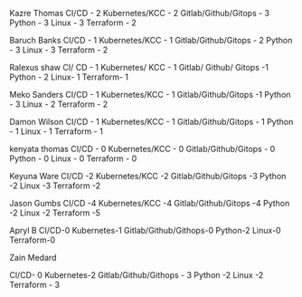 Kazre Thomas
CI/CD - 2
Kubernetes/KCC - 2
Gitlab/Github/Gitops - 3
Python - 3
Linux - 3
Terraform - 2

Baruch Banks
CI/CD - 1
Kubernetes/KCC - 1
Gitlab/Github/Gitops - 2
Python - 3
Linux - 3
Terraform - 2

Ralexus shaw
CI/ CD - 1
Kubernetes/ KCC - 1
Gitlab/ Github/ Gitops -1
Python - 2
Linux- 1
Terraform- 1

Meko Sanders 
CI/CD - 1
Kubernetes/KCC - 1
Gitlab/Github/Gitops -1
Python - 3
Linux - 2
Terraform - 2

Damon Wilson
CI/CD - 1
Kubernetes/KCC - 1
Gitlab/Github/Gitops - 1
Python - 1
Linux - 1
Terraform - 1

kenyata thomas
CI/CD - 0
Kubernetes/KCC - 0
Gitlab/Github/Gitops - 0
Python - 0
Linux - 0
Terraform - 0

Keyuna Ware
CI/CD -2
Kubernetes/KCC -2
Gitlab/Github/Gitops -3
Python -2
Linux -3
Terraform -2

Jason Gumbs
CI/CD -4
Kubernetes/KCC -4
Gitlab/Github/Gitops -4
Python -2
Linux -2
Terraform -5

Apryl B
CI/CD-0
Kubernetes-1
Gitlab/Github/Githops-0
Python-2
Linux-0
Terraform-0


Zain Medard 

Cl/CD- 0
Kubernetes-2
Gitlab/Github/Githops - 3
Python -2
Linux -2
Terraform - 3